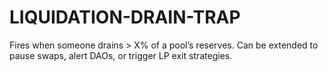 # LIQUIDATION-DRAIN-TRAP
Fires when someone drains > X% of a pool’s reserves. Can be extended to pause swaps, alert DAOs, or trigger LP exit strategies.
